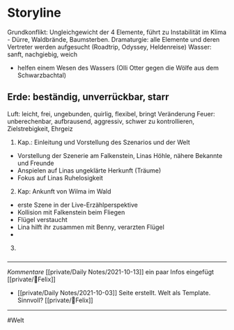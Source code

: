 # Storyline
Grundkonflikt: Ungleichgewicht der 4 Elemente, führt zu Instabilität im Klima - Dürre, Waldbrände, Baumsterben.
Dramaturgie: alle Elemente und deren Vertreter werden aufgesucht (Roadtrip, Odyssey, Heldenreise)
Wasser: sanft, nachgiebig, weich
- helfen einem Wesen des Wassers (Olli Otter gegen die Wölfe aus dem Schwarzbachtal)

Erde: beständig, unverrückbar, starr
- 

Luft: leicht, frei, ungebunden, quirlig, flexibel, bringt Veränderung
Feuer: unberechenbar, aufbrausend, aggressiv, schwer zu kontrollieren, Zielstrebigkeit, Ehrgeiz

1. Kap.: Einleitung und Vorstellung des Szenarios und der Welt
- Vorstellung der Szenerie am Falkenstein, Linas Höhle, nähere Bekannte und Freunde
- Anspielen auf Linas ungeklärte Herkunft (Träume)
- Fokus auf Linas Ruhelosigkeit
2. Kap: Ankunft von Wilma im Wald
- erste Szene in der Live-Erzählperspektive
- Kollision mit Falkenstein beim Fliegen
- Flügel verstaucht
- Lina hilft ihr zusammen mit Benny, verarzten Flügel
- 
3. 

#####
---
*Kommentare*
 [[private/Daily Notes/2021-10-13]] ein paar Infos eingefügt [[private/🐨Felix]]
- [[private/Daily Notes/2021-10-03]] Seite erstellt. Welt als Template. Sinnvoll? [[private/🐨Felix]]
---
#Welt